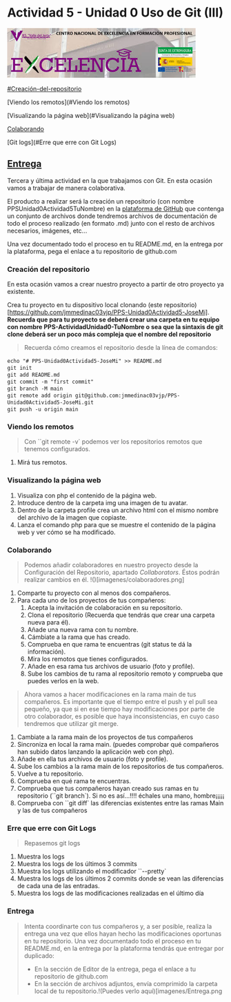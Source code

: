 Actividad 5 - Unidad 0
Uso de Git (III)
===============
![](imagenes/excelencia.jpeg)

[#Creación-del-repositorio]()

[Viendo los remotos](#Viendo los remotos)

[Visualizando la página web](#Visualizando la página web)

[Colaborando](#Colaborando)

[Git logs](#Erre que erre con Git Logs)

[Entrega](#Entrega)
---

Tercera y última actividad en la que trabajamos con Git.
En esta ocasión vamos a trabajar de manera colaborativa.

El producto a realizar será la creación un repositorio (con nombre PPSUnidad0Actividad5TuNombre) en la [plataforma de GitHub](https://github.com/)  que contenga un conjunto de archivos donde tendremos archivos de documentación de todo el proceso realizado (en formato .md) junto con el resto de archivos necesarios, imágenes, etc...

Una vez documentado todo el proceso en tu README.md, en la entrega por la plataforma, pega el enlace a tu repositorio de github.com

### Creación del repositorio

En esta ocasión vamos a crear nuestro proyecto a partir de otro proyecto ya existente.

Crea tu proyecto en tu dispositivo local clonando (este repositorio)[https://github.com/jmmedinac03vjp/PPS-Unidad0Actividad5-JoseMi]. __Recuerda que para tu proyecto se deberá crear una carpeta en tu equipo con nombre PPS-ActividadUnidad0-TuNombre o sea que la sintaxis de git clone deberá ser un poco más compleja que el nombre del repositorio__

> Recuerda  cómo creamos el repositorio desde la línea de comandos:

~~~
echo "# PPS-Unidad0Actividad5-JoseMi" >> README.md
git init
git add README.md
git commit -m "first commit"
git branch -M main
git remote add origin git@github.com:jmmedinac03vjp/PPS-Unidad0Actividad5-JoseMi.git
git push -u origin main
~~~

### Viendo los remotos

> Con ``git remote -v` podemos ver los repositorios remotos que tenemos configurados.

1. Mirá tus remotos.


### Visualizando la página web

1. Visualiza con php el contenido de la página web.
2. Introduce dentro de la carpeta img una imagen de tu avatar.
3. Dentro de la carpeta profile crea un archivo html con el mismo nombre del archivo de la imagen que copiaste.
4. Lanza el comando php para que se muestre el contenido de la página web y ver cómo se ha modificado.



### Colaborando

> Podemos añadir colaboradores en nuestro proyecto desde la Configuración del Repositorio, apartado _Collaborators_. Éstos podrán realizar cambios en él. !()[imagenes/colaboradores.png]

1. Comparte tu proyecto con al menos dos compañeros.
1. Para cada uno de los proyectos  de tus compañeros:
	1. Acepta la invitación de colaboración en su repositorio.
	1. Clona el repositorio (Recuerda que tendrás que crear una carpeta nueva para él).
	1. Añade una nueva rama con tu nombre.
	1. Cámbiate a la rama que has creado.
	1. Comprueba en que rama te encuentras (git status te dá la información).
	1. Mira los remotos que tienes configurados.
	1. Añade en esa rama tus archivos de usuario (foto y profile).
	1. Sube los cambios de tu rama al repositorio remoto y comprueba que puedes verlos en la web.

> Ahora vamos a hacer modificaciones en la rama main de tus compañeros. Es importante que el tiempo entre el push y el pull sea pequeño, ya que si en ese tiempo hay modificaciones por parte de otro colaborador, es posible que haya inconsistencias, en cuyo caso tendremos que utilizar git merge.

1. Cambiate a la rama main de los proyectos de tus compañeros
1. Sincroniza en local la rama main. (puedes comprobar qué compañeros han subido datos lanzando la aplicación web con php).
1. Añade en ella tus archivos de usuario (foto y profile).
1. Sube los cambios a la rama main de los repositorios de tus compañeros.
1. Vuelve a tu repositorio.
1. Comprueba en qué rama te encuentras.
1. Comprueba que tus compañeros hayan creado sus ramas en tu repositorio (``git branch`). Si no es así...!!!! échales una mano, hombre¡¡¡¡¡
1. Comprueba con ``git diff` las diferencias existentes entre las ramas Main y las de tus compañeros

### Erre que erre con Git Logs

>Repasemos git logs

1. Muestra los logs
2. Muestra los logs de los últimos 3 commits
1. Muestra los logs utilizando el modificador ``--pretty`
1. Muestra los logs de los últimos 2 commits donde se vean las diferencias de cada una de las entradas.
1. Muestra los logs de las modificaciones realizadas en el último día


### Entrega

> Intenta coordinarte con tus compañeros y, a ser posible, realiza la entrega una vez que ellos hayan hecho las modificaciones oportunas en tu repositorio.
> Una vez documentado todo el proceso en tu README.md, en la entrega por la plataforma tendrás que entregar por duplicado:
> + En la sección de Editor de la entrega, pega el enlace a tu repositorio de github.com
> + En la sección de archivos adjuntos, envía comprimido la carpeta local de tu repositorio.!(Puedes verlo aquí)[imagenes/Entrega.png


